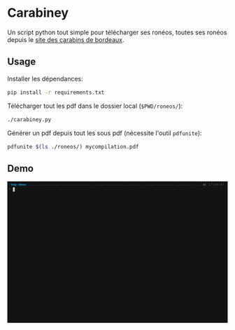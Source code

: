 # Carabiney

Un script python tout simple pour télécharger ses ronéos, toutes ses ronéos
depuis le [site des carabins de bordeaux](https://www.carabinsbordeaux.fr/).

## Usage

Installer les dépendances:
```bash
pip install -r requirements.txt
```

Télécharger tout les pdf dans le dossier local (`$PWD/roneos/`):
```bash
./carabiney.py
```

Générer un pdf depuis tout les sous pdf (nécessite l'outil `pdfunite`):
```bash
pdfunite $(ls ./roneos/) mycompilation.pdf
```

## Demo

![demo](./demo.gif)
